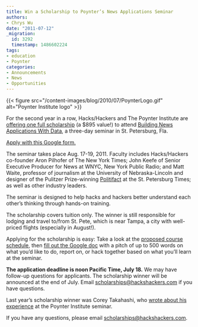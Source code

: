 ```yaml
---
title: Win a Scholarship to Poynter’s News Applications Seminar
authors:
- Chrys Wu
date: "2011-07-12"
_migration:
  id: 3292
  timestamp: 1486602224
tags:
- education
- Poynter
categories:
- Announcements
- News
- Opportunities
---
```


{{< figure src="/content-images/blog/2010/07/PoynterLogo.gif" alt="Poynter Institute logo" >}}

For the second year in a row, Hacks/Hackers and The Poynter Institute are [offering one full scholarship][1] (a $895 value!) to attend [Building News Applications With Data][2], a three-day seminar in St. Petersburg, Fla.

[Apply with this Google form.][1]

The seminar takes place Aug. 17-19, 2011. Faculty includes Hacks/Hackers co-founder Aron Pilhofer of The New York Times; John Keefe of Senior Executive Producer for News at WNYC, New York Public Radio; and Matt Waite, professor of journalism at the University of Nebraska-Lincoln and designer of the Pulitzer Prize-winning [Politifact][3] at the St. Petersburg Times; as well as other industry leaders.

The seminar is designed to help hacks and hackers better understand each other&#8217;s thinking through hands-on training.

The scholarship covers tuition only. The winner is still responsible for lodging and travel to/from St. Pete, which is near Tampa, a city with well-priced flights (especially in August!).

Applying for the scholarship is easy: Take a look at the [proposed course schedule][4], then [fill out the Google doc][1] with a pitch of up to 500 words on what you&#8217;d like to do, report on, or hack together based on what you&#8217;ll learn at the seminar.

**The application deadline is noon Pacific Time, July 18.** We may have follow-up questions for applicants. The scholarship winner will be announced at the end of July. Email scholarships@hackshackers.com if you have questions.

Last year&#8217;s scholarship winner was Corey Takahashi, who [wrote about his experience][5] at the Poynter Institute seminar.

If you have any questions, please email <scholarships@hackshackers.com>.

 [1]: https://spreadsheets.google.com/spreadsheet/viewform?hl=en_US&formkey=dE1DU2tVQm9TVVdQaU9QMVNVVzluYkE6MQ#gid=0
 [2]: https://about.poynter.org/training/in-person/n432b-11
 [3]: http://www.politifact.com/
 [4]: http://j.mp/row1GU
 [5]: http://hackshackers.com/blog/2010/09/15/return-from-poynters-programming-seminar-thanks-to-hackshackers/